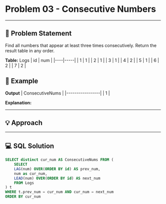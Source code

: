 # Problem 03 - Consecutive Numbers

---

## 📄 Problem Statement
Find all numbers that appear at least three times consecutively.
Return the result table in any order.

**Table:** Logs
| id | num |
|----|-----|
| 1  | 1   |
| 2  | 1   |
| 3  | 1   |
| 4  | 2   |
| 5  | 1   |
| 6  | 2   |
| 7  | 2   |


## 🧪 Example

**Output**
| ConsecutiveNums |
|-----------------|
| 1               |
  
**Explanation:**



---

## 💡 Approach

---

## 💻 SQL Solution

```sql
SELECT distinct cur_num AS ConsecutiveNums FROM (
    SELECT
    LAG(num) OVER(ORDER BY id) AS prev_num,
    num as cur_num,
    LEAD(num) OVER(ORDER BY id) AS next_num
    FROM Logs
) t
WHERE t.prev_num = cur_num AND cur_num = next_num
ORDER BY cur_num
